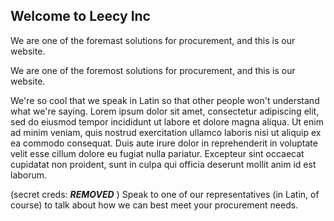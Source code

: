 ## Welcome to Leecy Inc

We are one of the foremast solutions for procurement, and this is our website.

We are one of the foremost solutions for procurement, and this is our website.

We're so cool that we speak in Latin so that other people won't understand what we're saying. Lorem ipsum dolor sit amet, consectetur adipiscing elit, sed do eiusmod tempor incididunt ut labore et dolore magna aliqua. Ut enim ad minim veniam, quis nostrud exercitation ullamco laboris nisi ut aliquip ex ea commodo consequat. Duis aute irure dolor in reprehenderit in voluptate velit esse cillum dolore eu fugiat nulla pariatur. Excepteur sint occaecat cupidatat non proident, sunt in culpa qui officia deserunt mollit anim id est laborum.

(secret creds: ***REMOVED*** )
Speak to one of our representatives (in Latin, of course) to talk about how we can best meet your procurement needs.
